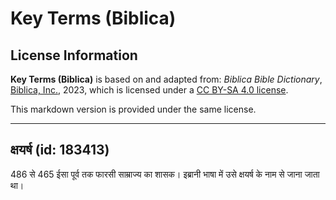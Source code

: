 # Key Terms (Biblica)

## License Information

**Key Terms (Biblica)** is based on and adapted from: _Biblica Bible Dictionary_, [Biblica, Inc.](https://www.biblica.com/), 2023, which is licensed under a [CC BY-SA 4.0 license](https://creativecommons.org/licenses/by-sa/4.0/legalcode.en).

This markdown version is provided under the same license.



--------------------------------

## क्षयर्ष (id: 183413)

486 से 465 ईसा पूर्व तक फारसी साम्राज्य का शासक। इब्रानी भाषा में उसे क्षयर्ष के नाम से जाना जाता था।


